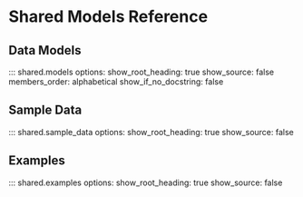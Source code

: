 # Shared Models Reference

## Data Models

::: shared.models
    options:
        show_root_heading: true
        show_source: false
        members_order: alphabetical
        show_if_no_docstring: false

## Sample Data

::: shared.sample_data
    options:
        show_root_heading: true
        show_source: false

## Examples

::: shared.examples
    options:
        show_root_heading: true
        show_source: false